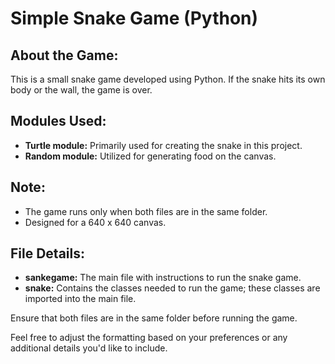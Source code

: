 # Simple Snake Game (Python)

## About the Game:
This is a small snake game developed using Python. If the snake hits its own body or the wall, the game is over.

## Modules Used:
- **Turtle module:** Primarily used for creating the snake in this project.
- **Random module:** Utilized for generating food on the canvas.

## Note:
- The game runs only when both files are in the same folder.
- Designed for a 640 x 640 canvas.

## File Details:
- **sankegame:** The main file with instructions to run the snake game.
- **snake:** Contains the classes needed to run the game; these classes are imported into the main file.

Ensure that both files are in the same folder before running the game.

Feel free to adjust the formatting based on your preferences or any additional details you'd like to include.
